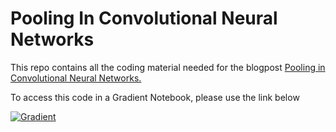 # Pooling In Convolutional Neural Networks

This repo contains all the coding material needed for the blogpost [Pooling in Convolutional Neural Networks.](blog.paperspace.com/pooling-in-convolutional-neural-networks/)

To access this code in a Gradient Notebook, please use the link below

[![Gradient](https://assets.paperspace.io/img/gradient-badge.svg)](https://console.paperspace.com/github/gradient-ai/Pooling-CNN/main/blob/notebook.ipynb?machine=Free-GPU)
